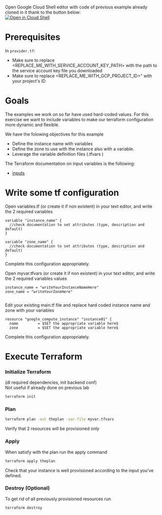 Open Google Cloud Shell editor with code of previous example already cloned in it thank to the button below:  
[![Open in Cloud Shell](https://gstatic.com/cloudssh/images/open-btn.svg)](https://shell.cloud.google.com/cloudshell/editor?cloudshell_git_repo=https://github.com/corentinl/terraform-gcp-example-output-.git)

# Prerequisites

In `provider.tf`:
- Make sure to replace <REPLACE_ME_WITH_SERVICE_ACCOUNT_KEY_PATH> with the path to the service account key file you downloaded
- Make sure to replace <REPLACE_ME_WITH_GCP_PROJECT_ID>" with your project's ID

# Goals
The examples we work on so far have used hard-coded values. For this exercise we want to include variables to make our terraform configuration  more dynamic and flexible.

We have the folowing objectives for this example
- Define the instance name with variables
- Define the zone to use with the instance also with a variable.
- Leverage the variable definition files (.tfvars )


The Terraform documentation on input variables is the following:
- [inputs](https://www.terraform.io/language/values/variables)



# Write some tf configuration

Open variables.tf (or create it if non existent) in your text editor, and write the 2 required variables
```hcl
variable "instance_name" {
  //check documentation to set attributes (type, description and default)
}

variable "zone_name" {
  //check documentation to set attributes (type, description and default)
}
```

Complete this configuration appropriately.


Open myvar.tfvars (or create it if non existent) in your text editor, and write the 2 required variables values
```hcl
instance_name = "writeYourInstanceNameHere"
zone_name = "writeYourZoneHere"


```

Edit your existing main.tf file and replace hard coded instance name and zone with your variables
```hcl
resource "google_compute_instance" "instance01" {
  name         = $SET the appropriate variable here$
  zone         = $SET the appropriate variable here$
``` 

Complete this configuration appropriately.

# Execute Terraform

### Initialize Terraform  
(dl required dependencies, init backend conf)  
Not useful if already done on previous lab
```bash
terraform init
```

### Plan
```bash
terraform plan -out theplan -var-file myvar.tfvars   
```
Verify that 2 resources will be provisioned only


### Apply  
When satisfy with the plan run the apply command
```bash
terraform apply theplan
```

Check that your instance is well provisioned according to the input you've defined.

### Destroy (Optional)   
To get rid of all previously provisioned resources run
```bash
terraform destroy
```
